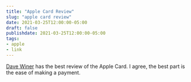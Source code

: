 ```yaml
---
title: "Apple Card Review"
slug: "apple card review"
date: 2021-03-25T12:00:00-05:00
draft: false
publishdate: 2021-03-25T12:00:00-05:00
tags:
- apple
- link
---
```


[Dave Winer][1] has the best review of the Apple Card. I agree, the best part is the ease of making a payment.

[1]: http://scripting.com/2021/03/25/160557.html?title=appleCreditCardReview
